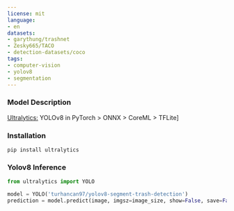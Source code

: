 ```yaml
---
license: mit
language:
- en
datasets:
- garythung/trashnet
- Zesky665/TACO
- detection-datasets/coco
tags:
- computer-vision
- yolov8
- segmentation
---
```


### Model Description
[Ultralytics:](https://github.com/ultralytics/ultralytics/) YOLOv8 in PyTorch > ONNX > CoreML > TFLite]


### Installation
```
pip install ultralytics
```

### Yolov8 Inference
```python
from ultralytics import YOLO

model = YOLO('turhancan97/yolov8-segment-trash-detection')
prediction = model.predict(image, imgsz=image_size, show=False, save=False)
```